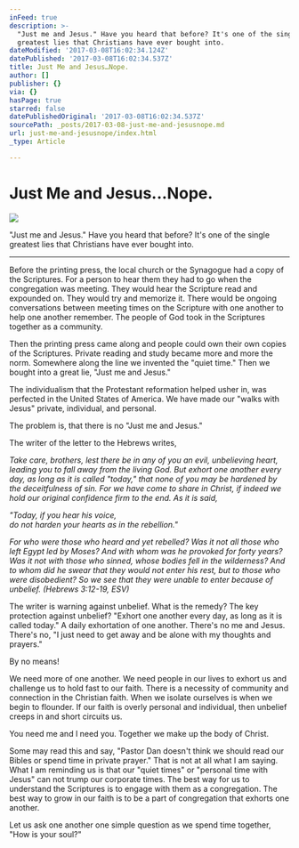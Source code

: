 ```yaml
---
inFeed: true
description: >-
  "Just me and Jesus." Have you heard that before? It's one of the single
  greatest lies that Christians have ever bought into.
dateModified: '2017-03-08T16:02:34.124Z'
datePublished: '2017-03-08T16:02:34.537Z'
title: Just Me and Jesus…Nope.
author: []
publisher: {}
via: {}
hasPage: true
starred: false
datePublishedOriginal: '2017-03-08T16:02:34.537Z'
sourcePath: _posts/2017-03-08-just-me-and-jesusnope.md
url: just-me-and-jesusnope/index.html
_type: Article

---
```

# Just Me and Jesus...Nope.
![](https://the-grid-user-content.s3-us-west-2.amazonaws.com/55672ef5-26d8-4665-9ae6-6f6df0835d1a.jpg)

"Just me and Jesus." Have you heard that before? It's one of the single greatest lies that Christians have ever bought into.

---

Before the printing press, the local church or the Synagogue had a copy of the Scriptures. For a person to hear them they had to go when the congregation was meeting. They would hear the Scripture read and expounded on. They would try and memorize it. There would be ongoing conversations between meeting times on the Scripture with one another to help one another remember. The people of God took in the Scriptures together as a community.

Then the printing press came along and people could own their own copies of the Scriptures. Private reading and study became more and more the norm. Somewhere along the line we invented the "quiet time." Then we bought into a great lie, "Just me and Jesus."

The individualism that the Protestant reformation helped usher in, was perfected in the United States of America. We have made our "walks with Jesus" private, individual, and personal.

The problem is, that there is no "Just me and Jesus."

The writer of the letter to the Hebrews writes,

_Take care, brothers, lest there be in any of you an evil, unbelieving heart, leading you to fall away from the living God. But exhort one another every day, as long as it is called "today," that none of you may be hardened by the deceitfulness of sin. For we have come to share in Christ, if indeed we hold our original confidence firm to the end. As it is said,_

_"Today, if you hear his voice,  
do not harden your hearts as in the rebellion."_

_For who were those who heard and yet rebelled? Was it not all those who left Egypt led by Moses? And with whom was he provoked for forty years? Was it not with those who sinned, whose bodies fell in the wilderness? And to whom did he swear that they would not enter his rest, but to those who were disobedient? So we see that they were unable to enter because of unbelief. (Hebrews 3:12-19, ESV)_

The writer is warning against unbelief. What is the remedy? The key protection against unbelief? "Exhort one another every day, as long as it is called today." A daily exhortation of one another. There's no me and Jesus. There's no, "I just need to get away and be alone with my thoughts and prayers."

By no means!

We need more of one another. We need people in our lives to exhort us and challenge us to hold fast to our faith. There is a necessity of community and connection in the Christian faith. When we isolate ourselves is when we begin to flounder. If our faith is overly personal and individual, then unbelief creeps in and short circuits us.

You need me and I need you. Together we make up the body of Christ.

Some may read this and say, "Pastor Dan doesn't think we should read our Bibles or spend time in private prayer." That is not at all what I am saying. What I am reminding us is that our "quiet times" or "personal time with Jesus" can not trump our corporate times. The best way for us to understand the Scriptures is to engage with them as a congregation. The best way to grow in our faith is to be a part of congregation that exhorts one another.

Let us ask one another one simple question as we spend time together, "How is your soul?"